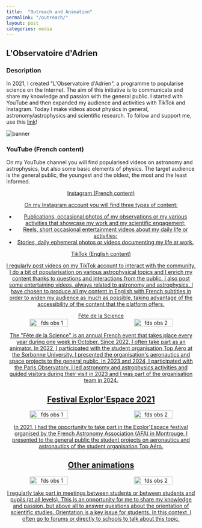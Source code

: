 ```yaml
---
title:  "Outreach and Animation"
permalink: "/outreach/"
layout: post
categories: media
---
```


## L'Observatoire d'Adrien

### Description

In 2021, I created "L'Observatoire d'Adrien", a programme to popularise science on the Internet. 
The aim of this initiative is to communicate and share my knowledge and passion with the general public. 
I started with YouTube and then expanded my audience and activities with TikTok and Instagram. 
Today I make videos about physics in general, astronomy/astrophysics and scientific research.
To follow and support me, use this [link](https://linktr.ee/lobservatoiredadrien)!

![banner](https://adnothing.github.io/images/smallbanner.jpg#center)

### YouTube (French content)

On my YouTube channel you will find popularised videos on astronomy and astrophysics, but also some basic elements of physics. 
The target audience is the general public, the youngest and the oldest, the most and the least informed.

<div class="more" style="text-align: center;">
  <a href="https://youtube.com/@lobservatoiredadrien/?sub_confirmation=1" target="_blank>Join me on YouTube!</a>
</div>

### Instagram (French content)

On my Instagram account you will find three types of content:
* Publications, occasional photos of my observations or my various activities that showcase my work and my scientific engagement;
* Reels, short occasional entertainment videos about my daily life or activities;
* Stories, daily ephemeral photos or videos documenting my life at work.


<div class="more" style="text-align: center;">
  <a href="https://www.instagram.com/lobservatoire_dadrien/" target="_blank>Join me on Instagram!</a>
</div>

### TikTok (English content)

I regularly post videos on my TikTok account to interact with the community.
I do a bit of popularisation on various astrophysical topics and I enrich my content thanks to questions and interactions from the public.
I also post some entertaining videos, always related to astronomy and astrophysics. 
I have chosen to produce all my content in English with French subtitles in order to widen my audience as much as possible, taking advantage of the accessibility of the content that the platform offers.


<div class="more" style="text-align: center;">
  <a href="https://www.tiktok.com/@observatoire_dadrien" target="_blank>Join me on TikTok!</a>
</div>

## Fête de la Science

<div style="display: flex; justify-content: space-between;">
  <img src="https://adnothing.github.io/images/fds_obs2023_2.jpg" alt="fds obs 1" style="width: 45%;">
  <img src="https://adnothing.github.io/images/fds_obs2023.jpg" alt="fds obs 2" style="width: 45%;">
</div>

The "Fête de la Science" is an annual French event that takes place every year during one week in October.
Since 2022, I often take part as an animator.
In 2022, I participated with the student organisation Top Aéro at the Sorbonne University.
I presented the organisation's aeronautics and space projects to the general public.
In 2023 and 2024, I participated with the Paris Observatory. 
I led astronomy and astrophysics activities and guided visitors during their visit in 2023 and I was part of the organisation team in 2024.

## Festival Explor'Espace 2021

<div style="display: flex; justify-content: space-between;">
  <img src="https://adnothing.github.io/images/ee2021.jpg" alt="fds obs 1" style="width: 45%;">
  <img src="https://adnothing.github.io/images/ee2021_2.jpg" alt="fds obs 2" style="width: 45%;">
</div>

In 2021, I had the opportunity to take part in the Explor'Espace festival organised by the French Astronomy Association (AFA) in Montrouge.
I presented to the general public the student projects on aeronautics and astronautics of the student organisation Top Aéro.

## Other animations

<div style="display: flex; justify-content: space-between;">
  <img src="https://adnothing.github.io/images/cordees.jpg" alt="fds obs 1" style="width: 45%;">
  <img src="https://adnothing.github.io/images/po_llg.jpg" alt="fds obs 2" style="width: 45%;">
</div>

I regularly take part in meetings between students or between students and pupils (at all levels).
This is an opportunity for me to share my knowledge and passion, but above all to answer questions about the orientation of scientific studies.
Orientation is a key issue for students.
In this context, I often go to forums or directly to schools to talk about this topic.
